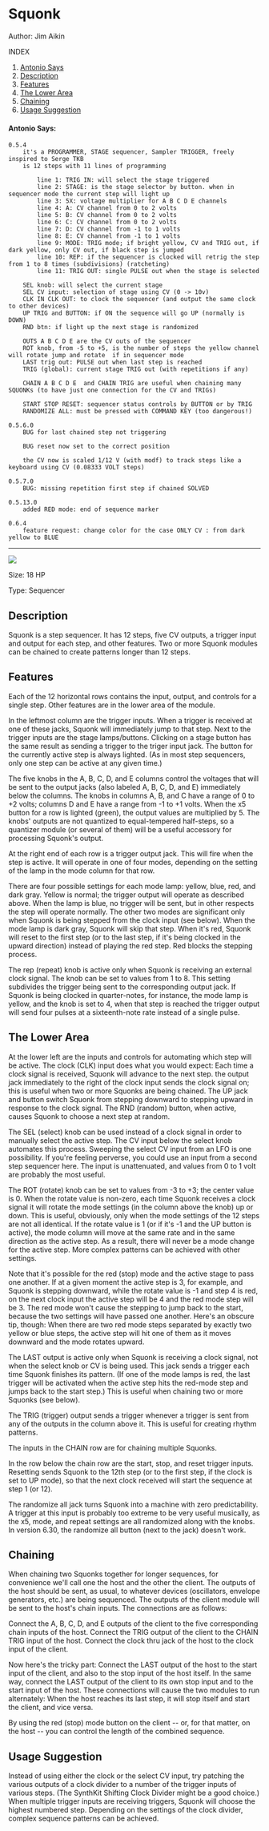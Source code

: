 # Squonk 

Author: Jim Aikin

INDEX
1. [Antonio Says](squonk.md#antonio-says)
2. [Description](squonk.md#description)
3. [Features](squonk.md#features)
4. [The Lower Area](squonk.md#the-lower-area) 
5. [Chaining](squonk.md#chaining)  
6. [Usage Suggestion](squonk.md#usage-suggestion)

#### Antonio Says:

	0.5.4
		it's a PROGRAMMER, STAGE sequencer, Sampler TRIGGER, freely inspired to Serge TKB
		is 12 steps with 11 lines of programming

			line 1: TRIG IN: will select the stage triggered
			line 2: STAGE: is the stage selector by button. when in sequencer mode the current step will light up
			line 3: 5X: voltage multiplier for A B C D E channels
			line 4: A: CV channel from 0 to 2 volts
			line 5: B: CV channel from 0 to 2 volts
			line 6: C: CV channel from 0 to 2 volts
			line 7: D: CV channel from -1 to 1 volts
			line 8: E: CV channel from -1 to 1 volts
			line 9: MODE: TRIG mode; if bright yellow, CV and TRIG out, if dark yellow, only CV out, if black step is jumped
			line 10: REP: if the sequencer is clocked will retrig the step from 1 to 8 times (subdivisions) (ratcheting)
			line 11: TRIG OUT: single PULSE out when the stage is selected

		SEL knob: will select the current stage
		SEL CV input: selection of stage using CV (0 -> 10v)
		CLK IN CLK OUT: to clock the sequencer (and output the same clock to other devices)
		UP TRIG and BUTTON: if ON the sequence will go UP (normally is DOWN)
		RND btn: if light up the next stage is randomized

		OUTS A B C D E are the CV outs of the sequencer
		ROT knob, from -5 to +5, is the number of steps the yellow channel will rotate jump and rotate  if in sequencer mode
		LAST trig out: PULSE out when last step is reached
		TRIG (global): current stage TRIG out (with repetitions if any)
		
		CHAIN A B C D E  and CHAIN TRIG are useful when chaining many SQUONKs (to have just one connection for the CV and TRIGs)

		START STOP RESET: sequencer status controls by BUTTON or by TRIG
		RANDOMIZE ALL: must be pressed with COMMAND KEY (too dangerous!)

	0.5.6.0
		BUG for last chained step not triggering
		
		BUG reset now set to the correct position
		
		the CV now is scaled 1/12 V (with modf) to track steps like a keyboard using CV (0.08333 VOLT steps)
		
	0.5.7.0
		BUG: missing repetition first step if chained SOLVED
		
	0.5.13.0
		added RED mode: end of sequence marker
		
	0.6.4
		feature request: change color for the case ONLY CV : from dark yellow to BLUE

---

![](./squonk.jpg)

Size: 18 HP

Type: Sequencer

## Description

Squonk is a step sequencer. It has 12 steps, five CV outputs, a trigger input and output for each step, and other features. Two or more Squonk modules can be chained to create patterns longer than 12 steps.

## Features

Each of the 12 horizontal rows contains the input, output, and controls for a single step. Other features are in the lower area of the module.

In the leftmost column are the trigger inputs. When a trigger is received at one of these jacks, Squonk will immediately jump to that step. Next to the trigger inputs are the stage lamps/buttons. Clicking on a stage button has the same result as sending a trigger to the triger input jack. The button for the currently active step is always lighted. (As in most step sequencers, only one step can be active at any given time.)

The five knobs in the A, B, C, D, and E columns control the voltages that will be sent to the output jacks (also labeled A, B, C, D, and E) immediately below the columns. The knobs in columns A, B, and C have a range of 0 to +2 volts; columns D and E have a range from -1 to +1 volts. When the x5 button for a row is lighted (green), the output values are multiplied by 5. The knobs' outputs are not quantized to equal-tempered half-steps, so a quantizer module (or several of them) will be a useful accessory for processing Squonk's output.

At the right end of each row is a trigger output jack. This will fire when the step is active. It will operate in one of four modes, depending on the setting of the lamp in the mode column for that row.

There are four possible settings for each mode lamp: yellow, blue, red, and dark gray. Yellow is normal; the trigger output will operate as described above. When the lamp is blue, no trigger will be sent, but in other respects the step will operate normally. The other two modes are significant only when Squonk is being stepped from the clock input (see below). When the mode lamp is dark gray, Squonk will skip that step. When it's red, Squonk will reset to the first step (or to the last step, if it's being clocked in the upward direction) instead of playing the red step. Red blocks the stepping process.

The rep (repeat) knob is active only when Squonk is receiving an external clock signal. The knob can be set to values from 1 to 8. This setting subdivides the trigger being sent to the corresponding output jack. If Squonk is being clocked in quarter-notes, for instance, the mode lamp is yellow, and the knob is set to 4, when that step is reached the trigger output will send four pulses at a sixteenth-note rate instead of a single pulse.

## The Lower Area

At the lower left are the inputs and controls for automating which step will be active. The clock (CLK) input does what you would expect: Each time a clock signal is received, Squonk will advance to the next step. the output jack immediately to the right of the clock input sends the clock signal on; this is useful when two or more Squonks are being chained. The UP jack and button switch Squonk from stepping downward to stepping upward in response to the clock signal. The RND (random) button, when active, causes Squonk to choose a next step at random.

The SEL (select) knob can be used instead of a clock signal in order to manually select the active step. The CV input below the select knob automates this process. Sweeping the select CV input from an LFO is one possibility. If you're feeling perverse, you could use an input from a second step sequencer here. The input is unattenuated, and values from 0 to 1 volt are probably the most useful.

The ROT (rotate) knob can be set to values from -3 to +3; the center value is 0. When the rotate value is non-zero, each time Squonk receives a clock signal it will rotate the mode settings (in the column above the knob) up or down. This is useful, obviously, only when the mode settings of the 12 steps are not all identical. If the rotate value is 1 (or if it's -1 and the UP button is active), the mode column will move at the same rate and in the same direction as the active step. As a result, there will never be a mode change for the active step. More complex patterns can be achieved with other settings.

Note that it's possible for the red (stop) mode and the active stage to pass one another. If at a given moment the active step is 3, for example, and Squonk is stepping downward, while the rotate value is -1 and step 4 is red, on the next clock input the active step will be 4 and the red mode step will be 3. The red mode won't cause the stepping to jump back to the start, because the two settings will have passed one another. Here's an obscure tip, though: When there are two red mode steps separated by exactly two yellow or blue steps, the active step will hit one of them as it moves downward and the mode rotates upward.

The LAST output is active only when Squonk is receiving a clock signal, not when the select knob or CV is being used. This jack sends a trigger each time Squonk finishes its pattern. (If one of the mode lamps is red, the last trigger will be activated when the active step hits the red-mode step and jumps back to the start step.) This is useful when chaining two or more Squonks (see below).

The TRIG (trigger) output sends a trigger whenever a trigger is sent from any of the outputs in the column above it. This is useful for creating rhythm patterns.

The inputs in the CHAIN row are for chaining multiple Squonks.

In the row below the chain row are the start, stop, and reset trigger inputs. Resetting sends Squonk to the 12th step (or to the first step, if the clock is set to UP mode), so that the next clock received will start the sequence at step 1 (or 12).

The randomize all jack turns Squonk into a machine with zero predictability. A trigger at this input is probably too extreme to be very useful musically, as the x5, mode, and repeat settings are all randomized along with the knobs. In version 6.30, the randomize all button (next to the jack) doesn't work.

## Chaining

When chaining two Squonks together for longer sequences, for convenience we'll call one the host and the other the client. The outputs of the host should be sent, as usual, to whatever devices (oscillators, envelope generators, etc.) are being sequenced. The outputs of the client module will be sent to the host's chain inputs. The connections are as follows:

Connect the A, B, C, D, and E outputs of the client to the five corresponding chain inputs of the host. Connect the TRIG output of the client to the CHAIN TRIG input of the host. Connect the clock thru jack of the host to the clock input of the client.

Now here's the tricky part: Connect the LAST output of the host to the start input of the client, and also to the stop input of the host itself. In the same way, connect the LAST output of the client to its own stop input and to the start input of the host. These connections will cause the two modules to run alternately: When the host reaches its last step, it will stop itself and start the client, and vice versa.

By using the red (stop) mode button on the client -- or, for that matter, on the host -- you can control the length of the combined sequence.

## Usage Suggestion

Instead of using either the clock or the select CV input, try patching the various outputs of a clock divider to a number of the trigger inputs of various steps. (The SynthKit Shifting Clock Divider might be a good choice.) When multiple trigger inputs are receiving triggers, Squonk will choose the highest numbered step. Depending on the settings of the clock divider, complex sequence patterns can be achieved.
